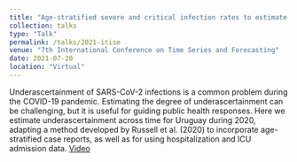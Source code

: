 ```yaml
---
title: "Age-stratified severe and critical infection rates to estimate COVID-19 under-ascertainment"
collection: talks
type: "Talk"
permalink: /talks/2021-itise
venue: "7th International Conference on Time Series and Forecasting"
date: 2021-07-20
location: "Virtual"
---
```


Underascertainment of SARS-CoV-2 infections is a common problem during
the COVID-19 pandemic. Estimating the degree of underascertainment can
be challenging, but it is useful for guiding public health responses.
Here we estimate underascertainment across time for Uruguay during
2020, adapting a method developed by Russell et al. (2020) to 
incorporate age-stratified case reports, as well as for using
hospitalization and ICU admission data. [Video](https://www.youtube.com/watch?v=8sANL3Mg3vs)

